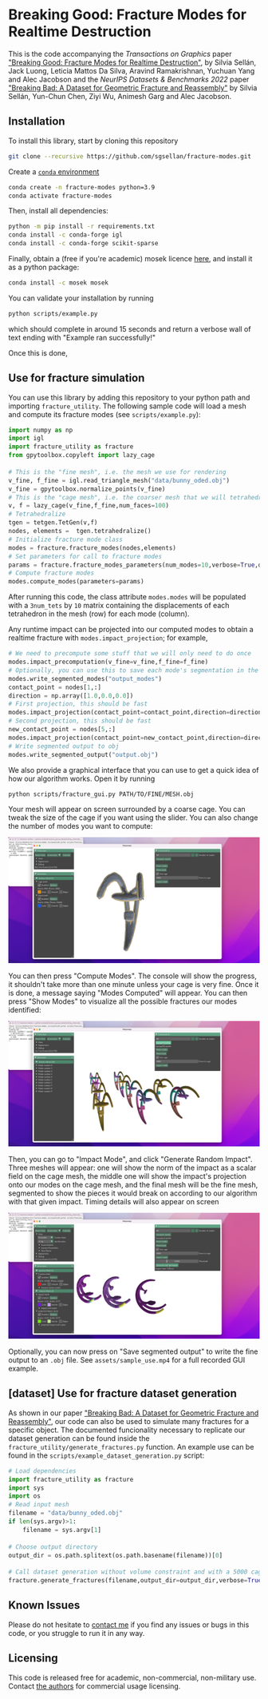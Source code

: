 # Breaking Good: Fracture Modes for Realtime Destruction

This is the code accompanying the *Transactions on Graphics* paper ["Breaking Good: Fracture Modes for Realtime Destruction"](https://www.silviasellan.com/pdf/papers/fracture-harmonics.pdf), by Silvia Sellán, Jack Luong, Leticia Mattos Da Silva,
Aravind Ramakrishnan, Yuchuan Yang and Alec Jacobson and the *NeurIPS Datasets & Benchmarks 2022* paper ["Breaking Bad: A Dataset for Geometric Fracture and Reassembly"](https://breaking-bad-dataset.github.io) by Silvia Sellán, Yun-Chun Chen, Ziyi Wu, Animesh Garg and Alec Jacobson.

## Installation

To install this library, start by cloning this repository 
```bash
git clone --recursive https://github.com/sgsellan/fracture-modes.git
```
Create a [`conda` environment](https://docs.conda.io/projects/conda/en/latest/index.html)
```bash
conda create -n fracture-modes python=3.9
conda activate fracture-modes
```
Then, install all dependencies:
```bash
python -m pip install -r requirements.txt
conda install -c conda-forge igl
conda install -c conda-forge scikit-sparse
```
Finally, obtain a (free if you're academic) mosek licence [here](https://www.mosek.com/products/academic-licenses/), and install it as a python package:
```bash
conda install -c mosek mosek
```

You can validate your installation by running 
```bash
python scripts/example.py
``` 
which should complete in around 15 seconds and return a verbose wall of text ending with "Example ran successfully!"

Once this is done, 

## Use for fracture simulation

You can use this library by adding this repository to your python path and importing `fracture_utility`. The following sample code will load a mesh and compute its fracture modes (see `scripts/example.py`):

```python
import numpy as np
import igl
import fracture_utility as fracture
from gpytoolbox.copyleft import lazy_cage

# This is the "fine mesh", i.e. the mesh we use for rendering
v_fine, f_fine = igl.read_triangle_mesh("data/bunny_oded.obj")
v_fine = gpytoolbox.normalize_points(v_fine)
# This is the "cage mesh", i.e. the coarser mesh that we will tetrahedralize and use for the physical simulation
v, f = lazy_cage(v_fine,f_fine,num_faces=100)
# Tetrahedralize
tgen = tetgen.TetGen(v,f)
nodes, elements =  tgen.tetrahedralize()
# Initialize fracture mode class
modes = fracture.fracture_modes(nodes,elements) 
# Set parameters for call to fracture modes
params = fracture.fracture_modes_parameters(num_modes=10,verbose=True,d=3)
# Compute fracture modes
modes.compute_modes(parameters=params)
```

After running this code, the class attribute `modes.modes` will be populated with a `3num_tets` by `10` matrix containing the displacements of each tetrahedron in the mesh (row) for each mode (column).

Any runtime impact can be projected into our computed modes to obtain a realtime fracture with `modes.impact_projection`; for example, 
```python
# We need to precompute some stuff that we will only need to do once
modes.impact_precomputation(v_fine=v_fine,f_fine=f_fine)
# Optionally, you can use this to save each mode's segmentation in the current directory
modes.write_segmented_modes("output_modes")
contact_point = nodes[1,:]
direction = np.array([1.0,0.0,0.0])
# First projection, this should be fast
modes.impact_projection(contact_point=contact_point,direction=direction)
# Second projection, this should be fast
new_contact_point = nodes[5,:]
modes.impact_projection(contact_point=new_contact_point,direction=direction)
# Write segmented output to obj
modes.write_segmented_output("output.obj")
```

We also provide a graphical interface that you can use to get a quick idea of how our algorithm works. Open it by running 
```bash
python scripts/fracture_gui.py PATH/TO/FINE/MESH.obj
```
Your mesh will appear on screen surrounded by a coarse cage. You can tweak the size of the cage if you want using the slider. You can also change the number of modes you want to compute:

![](assets/screencap1.png)

You can then press "Compute Modes". The console will show the progress, it shouldn't take more than one minute unless your cage is very fine. Once it is done, a message saying "Modes Computed" will appear. You can then press "Show Modes" to visualize all the possible fractures our modes identified:

![](assets/screencap2.png)

Then, you can go to "Impact Mode", and click "Generate Random Impact". Three meshes will appear: one will show the norm of the impact as a scalar field on the cage mesh, the middle one will show the impact's projection onto our modes on the cage mesh, and the final mesh will be the fine mesh, segmented to show the pieces it would break on according to our algorithm with that given impact. Timing details will also appear on screen

![](assets/screencap3.png)

Optionally, you can now press on "Save segmented output" to write the fine output to an `.obj` file. See `assets/sample_use.mp4` for a full recorded GUI example.

<!----><a name="dataset"></a>
## [dataset] Use for fracture dataset generation

As shown in our paper ["Breaking Bad: A Dataset for Geometric Fracture and Reassembly"](https://breaking-bad-dataset.github.io), our code can also be used to simulate many fractures for a specific object. The documented funcionality necessary to replicate our dataset generation can be found inside the `fracture_utility/generate_fractures.py` function. An example use can be found in the `scripts/example_dataset_generation.py` script:

```python
# Load dependencies
import fracture_utility as fracture
import sys
import os
# Read input mesh
filename = "data/bunny_oded.obj"
if len(sys.argv)>1:
    filename = sys.argv[1]

# Choose output directory
output_dir = os.path.splitext(os.path.basename(filename))[0]

# Call dataset generation without volume constraint and with a 5000 cage size.
fracture.generate_fractures(filename,output_dir=output_dir,verbose=True,compressed=False,cage_size=5000,volume_constraint=0.00)
```


## Known Issues

Please do not hesitate to [contact me](sgsellan@cs.toronto.edu) if you find any issues or bugs in this code, or you struggle to run it in any way.

## Licensing

This code is released free for academic, non-commercial, non-military use. Contact [the authors](mailto:sgsellan@cs.toronto.edu) for commercial usage licensing.
